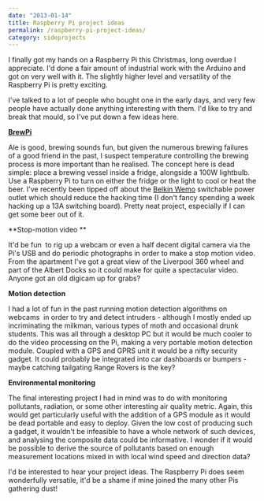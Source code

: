```yaml
---
date: "2013-01-14"
title: Raspberry Pi project ideas
permalink: /raspberry-pi-project-ideas/
category: sideprojects
---
```

I finally got my hands on a Raspberry Pi this Christmas, long overdue I appreciate. I'd done a fair amount of industrial work with the Arduino and got on very well with it. The slightly higher level and versatility of the Raspberry Pi is pretty exciting.

I've talked to a lot of people who bought one in the early days, and very few people have actually done anything interesting with them. I'd like to try and break that mould, so I've put down a few ideas here.

<a title="BrewPi" href="http://brewpi.com" target="_blank"><strong>BrewPi</strong></a>

Ale is good, brewing sounds fun, but given the numerous brewing failures of a good friend in the past, I suspect temperature controlling the brewing process is more important than he realised. The concept here is dead simple: place a brewing vessel inside a fridge, alongside a 100W lightbulb. Use a Raspberry Pi to turn on either the fridge or the light to cool or heat the beer. I've recently been tipped off about the <a title="Belkin WeMo" href="http://www.belkin.com/uk/c/WSWH" target="_blank">Belkin Wemo</a> switchable power outlet which should reduce the hacking time (I don't fancy spending a week hacking up a 13A switching board). Pretty neat project, especially if I can get some beer out of it.

**Stop-motion video
**

It'd be fun  to rig up a webcam or even a half decent digital camera via the Pi's USB and do periodic photographs in order to make a stop motion video. From the apartment I've got a great view of the Liverpool 360 wheel and part of the Albert Docks so it could make for quite a spectacular video. Anyone got an old digicam up for grabs?

**Motion detection**

I had a lot of fun in the past running motion detection algorithms on webcams  in order to try and detect intruders - although I mostly ended up incriminating the milkman, various types of moth and occasional drunk students. This was all through a desktop PC but it would be much cooler to do the video processing on the Pi, making a very portable motion detection module. Coupled with a GPS and GPRS unit it would be a nifty security gadget. It could probably be integrated into car dashboards or bumpers - maybe catching tailgating Range Rovers is the key?

**Environmental monitoring**

The final interesting project I had in mind was to do with monitoring pollutants, radiation, or some other interesting air quality metric. Again, this would get particularly useful with the addition of a GPS module as it would be dead portable and easy to deploy. Given the low cost of producing such a gadget, it wouldn't be infeasible to have a whole network of such devices, and analysing the composite data could be informative. I wonder if it would be possible to derive the source of pollutants based on enough measurement locations mixed in with local wind speed and direction data?

I'd be interested to hear your project ideas. The Raspberry Pi does seem wonderfully versatile, it'd be a shame if mine joined the many other Pis gathering dust!
